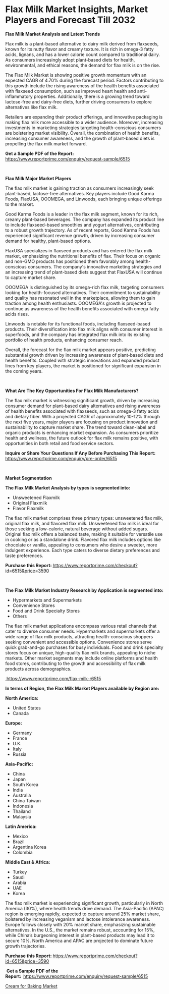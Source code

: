 <p><h1>Flax Milk Market Insights, Market Players and Forecast Till 2032</h1></p><p><strong>Flax Milk Market Analysis and Latest Trends</strong></p>
<p><p>Flax milk is a plant-based alternative to dairy milk derived from flaxseeds, known for its nutty flavor and creamy texture. It is rich in omega-3 fatty acids, lignans, and has a lower calorie count compared to traditional dairy. As consumers increasingly adopt plant-based diets for health, environmental, and ethical reasons, the demand for flax milk is on the rise.</p><p>The Flax Milk Market is showing positive growth momentum with an expected CAGR of 4.70% during the forecast period. Factors contributing to this growth include the rising awareness of the health benefits associated with flaxseed consumption, such as improved heart health and anti-inflammatory properties. Additionally, there is a growing trend toward lactose-free and dairy-free diets, further driving consumers to explore alternatives like flax milk.</p><p>Retailers are expanding their product offerings, and innovative packaging is making flax milk more accessible to a wider audience. Moreover, increasing investments in marketing strategies targeting health-conscious consumers are bolstering market visibility. Overall, the combination of health benefits, increasing consumer awareness, and the growth of plant-based diets is propelling the flax milk market forward.</p></p>
<p><strong>Get a Sample PDF of the Report:&nbsp;</strong> <a href="https://www.reportprime.com/enquiry/request-sample/6515?utm_campaign=2033&utm_medium=2&utm_source=Github&utm_content=ia&utm_term=19032025&utm_id=flax-milk">https://www.reportprime.com/enquiry/request-sample/6515</a></p>
<p>&nbsp;</p>
<p><strong>Flax Milk Major Market Players</strong></p>
<p><p>The flax milk market is gaining traction as consumers increasingly seek plant-based, lactose-free alternatives. Key players include Good Karma Foods, FlaxUSA, OOOMEGA, and Linwoods, each bringing unique offerings to the market.</p><p>Good Karma Foods is a leader in the flax milk segment, known for its rich, creamy plant-based beverages. The company has expanded its product line to include flaxseed-based smoothies and yogurt alternatives, contributing to a robust growth trajectory. As of recent reports, Good Karma Foods has experienced significant revenue growth, driven by increasing consumer demand for healthy, plant-based options.</p><p>FlaxUSA specializes in flaxseed products and has entered the flax milk market, emphasizing the nutritional benefits of flax. Their focus on organic and non-GMO products has positioned them favorably among health-conscious consumers. The company's innovative marketing strategies and an increasing trend of plant-based diets suggest that FlaxUSA will continue to capture market share.</p><p>OOOMEGA is distinguished by its omega-rich flax milk, targeting consumers looking for health-focused alternatives. Their commitment to sustainability and quality has resonated well in the marketplace, allowing them to gain traction among health enthusiasts. OOOMEGA's growth is projected to continue as awareness of the health benefits associated with omega fatty acids rises.</p><p>Linwoods is notable for its functional foods, including flaxseed-based products. Their diversification into flax milk aligns with consumer interest in superfoods, and the company has integrated flax milk into its existing portfolio of health products, enhancing consumer reach.</p><p>Overall, the forecast for the flax milk market appears positive, predicting substantial growth driven by increasing awareness of plant-based diets and health benefits. Coupled with strategic innovations and expanded product lines from key players, the market is positioned for significant expansion in the coming years.</p></p>
<p>&nbsp;</p>
<p><strong>What Are The Key Opportunities For Flax Milk Manufacturers?</strong></p>
<p><p>The flax milk market is witnessing significant growth, driven by increasing consumer demand for plant-based dairy alternatives and rising awareness of health benefits associated with flaxseeds, such as omega-3 fatty acids and dietary fiber. With a projected CAGR of approximately 10-12% through the next five years, major players are focusing on product innovation and sustainability to capture market share. The trend toward clean-label and organic products is enhancing market expansion. As consumers prioritize health and wellness, the future outlook for flax milk remains positive, with opportunities in both retail and food service sectors.</p></p>
<p><strong>Inquire or Share Your Questions If Any Before Purchasing This Report:</strong> <a href="https://www.reportprime.com/enquiry/pre-order/6515?utm_campaign=2033&utm_medium=2&utm_source=Github&utm_content=ia&utm_term=19032025&utm_id=flax-milk">https://www.reportprime.com/enquiry/pre-order/6515</a></p>
<p>&nbsp;</p>
<p><strong>Market Segmentation</strong></p>
<p><strong>The Flax Milk Market Analysis by types is segmented into:</strong></p>
<p><ul><li>Unsweetened Flaxmilk</li><li>Original Flaxmilk</li><li>Flavor Flaxmilk</li></ul></p>
<p><p>The flax milk market comprises three primary types: unsweetened flax milk, original flax milk, and flavored flax milk. Unsweetened flax milk is ideal for those seeking a low-calorie, natural beverage without added sugars. Original flax milk offers a balanced taste, making it suitable for versatile use in cooking or as a standalone drink. Flavored flax milk includes options like chocolate or vanilla, appealing to consumers who desire a sweeter, more indulgent experience. Each type caters to diverse dietary preferences and taste preferences.</p></p>
<p><strong>Purchase this Report:&nbsp;</strong><a href="https://www.reportprime.com/checkout?id=6515&price=3590&utm_campaign=2033&utm_medium=2&utm_source=Github&utm_content=ia&utm_term=19032025&utm_id=flax-milk">https://www.reportprime.com/checkout?id=6515&price=3590</a></p>
<p>&nbsp;</p>
<p><strong>The Flax Milk Market Industry Research by Application is segmented into:</strong></p>
<p><ul><li>Hypermarkets and Supermarkets</li><li>Convenience Stores</li><li>Food and Drink Specialty Stores</li><li>Others</li></ul></p>
<p><p>The flax milk market applications encompass various retail channels that cater to diverse consumer needs. Hypermarkets and supermarkets offer a wide range of flax milk products, attracting health-conscious shoppers seeking convenient and accessible options. Convenience stores serve quick grab-and-go purchases for busy individuals. Food and drink specialty stores focus on unique, high-quality flax milk brands, appealing to niche markets. Other market segments may include online platforms and health food stores, contributing to the growth and accessibility of flax milk products across demographics.</p></p>
<p><a href="https://www.reportprime.com/flax-milk-r6515?utm_campaign=2033&utm_medium=2&utm_source=Github&utm_content=ia&utm_term=19032025&utm_id=flax-milk">&nbsp;https://www.reportprime.com/flax-milk-r6515</a></p>
<p><strong>In terms of Region, the Flax Milk Market Players available by Region are:</strong></p>
<p>
    <p> <strong> North America: </strong>
        <ul>
            <li>United States</li>
            <li>Canada</li>
        </ul>
        </p> 
    <p> <strong> Europe: </strong>
        <ul>
            <li>Germany</li>
            <li>France</li>
            <li>U.K.</li>
            <li>Italy</li>
            <li>Russia</li>
        </ul>
        </p> 
    <p> <strong> Asia-Pacific: </strong>
        <ul>
            <li>China</li>
            <li>Japan</li>
            <li>South Korea</li>
            <li>India</li>
            <li>Australia</li>
            <li>China Taiwan</li>
            <li>Indonesia</li>
            <li>Thailand</li>
            <li>Malaysia</li>
        </ul>
        </p> 
    <p> <strong> Latin America: </strong>
        <ul>
            <li>Mexico</li>
            <li>Brazil</li>
            <li>Argentina Korea</li>
            <li>Colombia</li>
        </ul>
        </p> 
    <p> <strong> Middle East & Africa: </strong>
        <ul>
            <li>Turkey</li>
            <li>Saudi</li>
            <li>Arabia</li>
            <li>UAE</li>
            <li>Korea</li>
        </ul>
    </p>
    </p>
<p><p>The flax milk market is experiencing significant growth, particularly in North America (30%), where health trends drive demand. The Asia-Pacific (APAC) region is emerging rapidly, expected to capture around 25% market share, bolstered by increasing veganism and lactose intolerance awareness. Europe follows closely with 20% market share, emphasizing sustainable alternatives. In the U.S., the market remains robust, accounting for 15%, while China’s burgeoning interest in plant-based products may lead it to secure 10%. North America and APAC are projected to dominate future growth trajectories.</p></p>
<p><strong>Purchase this Report: </strong><a href="https://www.reportprime.com/checkout?id=6515&price=3590&utm_campaign=2033&utm_medium=2&utm_source=Github&utm_content=ia&utm_term=19032025&utm_id=flax-milk">https://www.reportprime.com/checkout?id=6515&price=3590</a></p>
<p>&nbsp;<strong>Get a Sample PDF of the Report:&nbsp;&nbsp;</strong><a href="https://www.reportprime.com/enquiry/request-sample/6515?utm_campaign=2033&utm_medium=2&utm_source=Github&utm_content=ia&utm_term=19032025&utm_id=flax-milk">https://www.reportprime.com/enquiry/request-sample/6515</a></p>
<p><strong></strong></p>
<p><p><a href="https://github.com/steegwajma22/Market-Research-Report-List-1/blob/main/cream-for-baking-market.md?utm_campaign=2033&utm_medium=2&utm_source=Github&utm_content=ia&utm_term=19032025&utm_id=flax-milk">Cream for Baking Market</a></p></p>